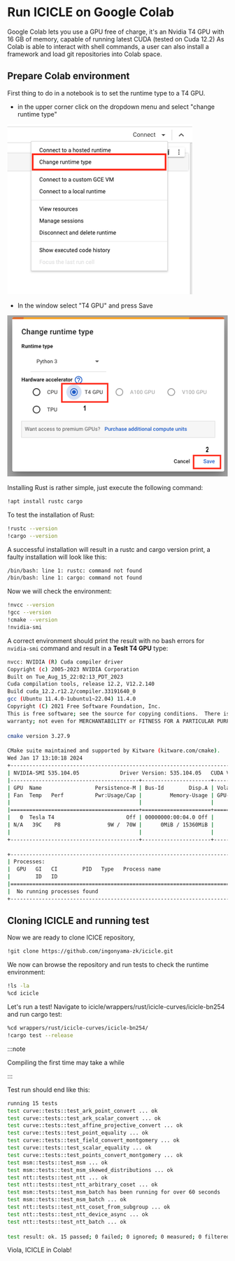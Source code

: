# Run ICICLE on Google Colab

Google Colab lets you use a GPU free of charge, it's an Nvidia T4 GPU with 16 GB of memory, capable of running latest CUDA (tested on Cuda 12.2)
As Colab is able to interact with shell commands, a user can also install a framework and load git repositories into Colab space.

## Prepare Colab environment

First thing to do in a notebook is to set the runtime type to a T4 GPU.

- in the upper corner click on the dropdown menu and select "change runtime type"

![Change runtime](../../static/img/colab_change_runtime.png)

- In the window select "T4 GPU" and press Save

![T4 GPU](../../static/img/t4_gpu.png)

Installing Rust is rather simple, just execute the following command:

```sh
!apt install rustc cargo
```

To test the installation of Rust:

```sh
!rustc --version
!cargo --version
```

A successful installation will result in a rustc and cargo version print, a faulty installation will look like this:

```sh
/bin/bash: line 1: rustc: command not found
/bin/bash: line 1: cargo: command not found
```

Now we will check the environment:

```sh
!nvcc --version
!gcc --version
!cmake --version
!nvidia-smi
```

A correct environment should print the result with no bash errors for `nvidia-smi` command and result in a **Teslt T4 GPU** type:

```sh
nvcc: NVIDIA (R) Cuda compiler driver
Copyright (c) 2005-2023 NVIDIA Corporation
Built on Tue_Aug_15_22:02:13_PDT_2023
Cuda compilation tools, release 12.2, V12.2.140
Build cuda_12.2.r12.2/compiler.33191640_0
gcc (Ubuntu 11.4.0-1ubuntu1~22.04) 11.4.0
Copyright (C) 2021 Free Software Foundation, Inc.
This is free software; see the source for copying conditions.  There is NO
warranty; not even for MERCHANTABILITY or FITNESS FOR A PARTICULAR PURPOSE.

cmake version 3.27.9

CMake suite maintained and supported by Kitware (kitware.com/cmake).
Wed Jan 17 13:10:18 2024
+---------------------------------------------------------------------------------------+
| NVIDIA-SMI 535.104.05             Driver Version: 535.104.05   CUDA Version: 12.2     |
|-----------------------------------------+----------------------+----------------------+
| GPU  Name                 Persistence-M | Bus-Id        Disp.A | Volatile Uncorr. ECC |
| Fan  Temp   Perf          Pwr:Usage/Cap |         Memory-Usage | GPU-Util  Compute M. |
|                                         |                      |               MIG M. |
|=========================================+======================+======================|
|   0  Tesla T4                       Off | 00000000:00:04.0 Off |                    0 |
| N/A   39C    P8               9W /  70W |      0MiB / 15360MiB |      0%      Default |
|                                         |                      |                  N/A |
+-----------------------------------------+----------------------+----------------------+

+---------------------------------------------------------------------------------------+
| Processes:                                                                            |
|  GPU   GI   CI        PID   Type   Process name                            GPU Memory |
|        ID   ID                                                             Usage      |
|=======================================================================================|
|  No running processes found                                                           |
+---------------------------------------------------------------------------------------+
```

## Cloning ICICLE and running test

Now we are ready to clone ICICE repository,

```sh
!git clone https://github.com/ingonyama-zk/icicle.git
```

We now can browse the repository and run tests to check the runtime environment:

```sh
!ls -la
%cd icicle
```

Let's run a test!
Navigate to icicle/wrappers/rust/icicle-curves/icicle-bn254 and run cargo test:

```sh
%cd wrappers/rust/icicle-curves/icicle-bn254/
!cargo test --release
```

:::note

Compiling the first time may take a while

:::

Test run should end like this:

```sh
running 15 tests
test curve::tests::test_ark_point_convert ... ok
test curve::tests::test_ark_scalar_convert ... ok
test curve::tests::test_affine_projective_convert ... ok
test curve::tests::test_point_equality ... ok
test curve::tests::test_field_convert_montgomery ... ok
test curve::tests::test_scalar_equality ... ok
test curve::tests::test_points_convert_montgomery ... ok
test msm::tests::test_msm ... ok
test msm::tests::test_msm_skewed_distributions ... ok
test ntt::tests::test_ntt ... ok
test ntt::tests::test_ntt_arbitrary_coset ... ok
test msm::tests::test_msm_batch has been running for over 60 seconds
test msm::tests::test_msm_batch ... ok
test ntt::tests::test_ntt_coset_from_subgroup ... ok
test ntt::tests::test_ntt_device_async ... ok
test ntt::tests::test_ntt_batch ... ok

test result: ok. 15 passed; 0 failed; 0 ignored; 0 measured; 0 filtered out; finished in 99.39s
```

Viola, ICICLE in Colab!
